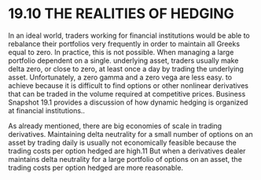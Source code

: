 # 19.10 THE REALITIES OF HEDGING  

In an ideal world, traders working for financial institutions would be able to rebalance their portfolios very frequently in order to maintain all Greeks equal to zero. In practice, this is not possible. When managing a large portfolio dependent on a single. underlying asset, traders usually make delta zero, or close to zero, at least once a day by trading the underlying asset. Unfortunately, a zero gamma and a zero vega are less easy. to achieve because it is difficult to find options or other nonlinear derivatives that can be traded in the volume required at competitive prices. Business Snapshot 19.1 provides a discussion of how dynamic hedging is organized at financial institutions..  

As already mentioned, there are big economies of scale in trading derivatives. Maintaining delta neutrality for a small number of options on an asset by trading daily is usually not economically feasible because the trading costs per option hedged are high.11 But when a derivatives dealer maintains delta neutrality for a large portfolio of options on an asset, the trading costs per option hedged are more reasonable.  
